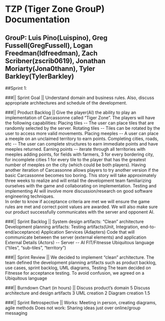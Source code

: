 TZP (Tiger Zone GrouP) Documentation
===========================
GrouP:  Luis Pino(Luispino), Greg Fussell(GregFussell), Logan Freedman(ldfreedman), Zach Scribner(zscrib0619), Jonathan Moriarty(Jona0thann), Tyler Barkley(TylerBarkley)
----------------------------------------------------------------------------------------------------------------------------------------
##Sprint 1:

###|| Sprint Goal ||
Understand domain and business rules.  Also, discuss appropriate architectures and schedule of the development.

###|| Product Backlog ||
Give the player(AI) the ability to play an implementation of Carcassonne called “Tiger Zone”.  The players will have the following capabilities:
	Placing tiles -- The user can place tiles that are randomly selected by the server.
	Rotating tiles -- Tiles can be rotated by the user to access more valid movements.
	Placing meeples -- A user can place a meeple on an unclaimed territory to earn points.
	Completing cities, roads, etc -- The user can complete structures to earn immediate points and have meeples returned.
	Earning points -- iterate through all territories with meeples adding points, for fields with farmers, 3 for every bordering 		city, for incomplete cities 1 for every tile to the player that has the greatest number of meeples on the city (which could be 		both players).
Having another iteration of Carcassonne allows players to try another version if the basic Carcassonne becomes too boring.  This story will take approximately three weeks to realize and will entail the development team familiarizing ourselves with the game and collaborating on implementation.  Testing and implementing AI will involve more discussion/research on good software engineering techniques.  
In order to know if acceptance criteria are met we will ensure the game rules are met and correct point values are awarded. We will also make sure our product successfully communicates with the server and opponent AI.

###|| Sprint Backlog ||
System design artifacts:
   “Clean” architecture
Development planning artifacts:
   Testing artifacts(Unit, Integration, end-to-end/acceptance)
Application Services (Adapters)
Code that will communicate between the server (external elements) and application
External Details (Actors)
-- Server
-- AI
FIT/Fitnesse
Ubiquitous language (“tiles”, “sub-tiles”, “territory”)

###|| Sprint Review ||
We decided to implement “clean” architecture. 
The team defined the development planning artifacts such as product backlog, use cases, sprint backlog, UML diagrams, Testing
The team decided on Fitnesse for acceptance testing.
To avoid confusion, we agreed on a Ubiquitous language

###|| Burndown Chart (in hours) ||
Discuss product’s domain
5
Discuss architecture and design artifacts
3
UML creation
2
Diagram creation
1.5

###|| Sprint Retrospective ||
Works: Meeting in person, creating diagrams, agile methods
Does not work: Sharing ideas just over online/group messaging



